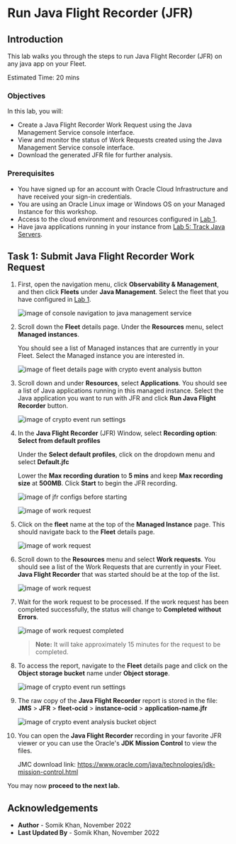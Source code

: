 # Run Java Flight Recorder (JFR)

## Introduction

This lab walks you through the steps to run Java Flight Recorder (JFR) on any java app on your Fleet.

Estimated Time: 20 mins

### Objectives

In this lab, you will:

* Create a Java Flight Recorder Work Request using the Java Management Service console interface.
* View and monitor the status of Work Requests created using the Java Management Service console interface.
* Download the generated JFR file for further analysis.



### Prerequisites

* You have signed up for an account with Oracle Cloud Infrastructure and have received your sign-in credentials.
* You are using an Oracle Linux image or Windows OS on your Managed Instance for this workshop.
* Access to the cloud environment and resources configured in [Lab 1](?lab=set-up-and-enable-advanced-features-on-java-management-service).
* Have java applications running in your instance from [Lab 5: Track Java Servers](?lab=track-java-servers).

## Task 1: Submit Java Flight Recorder Work Request

1. First, open the navigation menu, click **Observability & Management**, and then click **Fleets** under **Java Management**. Select the fleet that you have configured in [Lab 1](?lab=set-up-and-enable-advanced-features-on-java-management-service).
  
    ![image of console navigation to java management service](images/console-navigation-jms-fleet.png)

2. Scroll down the **Fleet** details page. Under the **Resources** menu, select **Managed instances**.

    You should see a list of Managed instances that are currently in your Fleet. Select the Managed instance you are interested in.
  
    ![image of fleet details page with crypto event analysis button](images/fleet-managed-instances.png)

3. Scroll down and under **Resources**, select **Applications**. You should see a list of Java applications running in this managed instance. Select the Java application you want to run with JFR and click **Run Java Flight Recorder** button.
  
    ![image of crypto event run settings](images/managed-instance-applications-run-jfr.png)

4. In the **Java Flight Recorder** (JFR) Window, select **Recording option**: **Select from default profiles**

    Under the **Select default profiles**, click on the dropdown menu and select **Default.jfc**

    Lower the **Max recording duration** to **5 mins** and keep **Max recording size** at **500MB**. Click **Start** to begin the JFR recording.

    ![image of jfr configs before starting](images/jfr-config-start.png)

    ![image of work request](images/jfr-work-request-started-notification.png)

5. Click on the **fleet** name at the top of the **Managed Instance** page. This should navigate back to the **Fleet** details page.

    ![image of work request](images/managed-instance-to-fleet-navigation.png)

6. Scroll down to the **Resources** menu and select **Work requests**. You should see a list of the Work Requests that are currently in your Fleet. **Java Flight Recorder** that was started should be at the top of the list.
  
    ![image of work request](images/jfr-work-request-started.png)

7. Wait for the work request to be processed. If the work request has been completed successfully, the status will change to **Completed without Errors**.
  
    ![image of work request completed](images/jfr-work-request-completed.png)

    >**Note:** It will take approximately 15 minutes for the request to be completed.

8. To access the report, navigate to the **Fleet** details page and click on the **Object storage bucket** name under **Object storage**.

    ![image of crypto event run settings](images/fleet-bucket-link.png)

9. The raw copy of the **Java Flight Recorder** report is stored in the file: **JMS** > **JFR** > **fleet-ocid** > **instance-ocid** > **application-name.jfr**

    ![image of crypto event analysis bucket object](images/jfr-recording-download.png)


10. You can open the **Java Flight Recorder** recording in your favorite JFR viewer or you can use the Oracle's **JDK Mission Control** to view the files. 

    JMC download link: https://www.oracle.com/java/technologies/jdk-mission-control.html

 You may now **proceed to the next lab.**




## Acknowledgements

* **Author** - Somik Khan, November 2022
* **Last Updated By** - Somik Khan, November 2022
